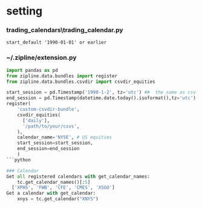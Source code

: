 
# setting

### trading_calendars\trading_calendar.py  
	start_default '1990-01-01' or earlier
	
### ~/.zipline/extension.py 
```python
import pandas as pd
from zipline.data.bundles import register
from zipline.data.bundles.csvdir import csvdir_equities

start_session = pd.Timestamp('1990-1-2', tz='utc') ##  the same as csv data date
end_session = pd.Timestamp(datetime.date.today().isoformat(),tz='utc')
register(
	'custom-csvdir-bundle',
	csvdir_equities(
	  ['daily'],
	  '/path/to/your/csvs',
	),
	calendar_name='NYSE', # US equities
	start_session=start_session,
	end_session=end_session
	)
```python

### Calendar    
Get all registered calendars with get_calendar_names:
	tc.get_calendar_names()[:5]
  ['XPHS', 'FWB', 'CFE', 'CMES', 'XSGO']
Get a calendar with get_calendar:
	xnys = tc.get_calendar("XNYS")

